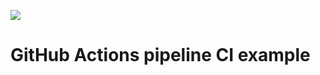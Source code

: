 ![](https://github.com/cognitedata/actions-pipeline-example/workflows/Continuous%20integration/badge.svg)
# GitHub Actions pipeline CI example
